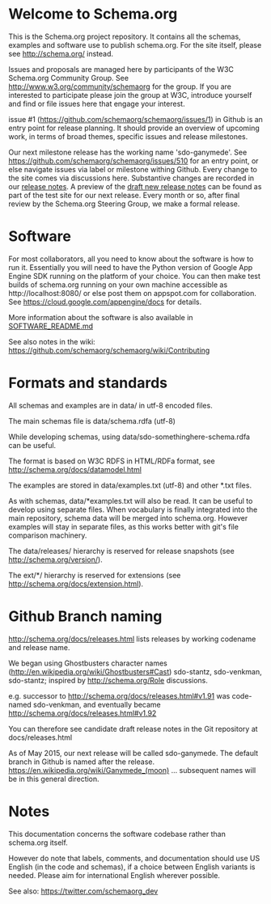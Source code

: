 Welcome to Schema.org
=====================


This is the Schema.org project repository. It contains all the schemas, examples and software use to publish schema.org. For the site itself, please see http://schema.org/ instead.

Issues and proposals are managed here by participants of the W3C Schema.org Community Group.
See http://www.w3.org/community/schemaorg for the group. If you are interested to participate please
join the group at W3C, introduce yourself and find or file issues here that engage your interest. 

issue #1 (https://github.com/schemaorg/schemaorg/issues/1) in Github is an entry point for release planning. It 
should provide an overview of upcoming work, in terms of broad themes, specific issues and release milestones.

Our next milestone release has the working name 'sdo-ganymede'. See
https://github.com/schemaorg/schemaorg/issues/510 for an entry point, or else navigate issues via label or milestone withing Github. Every change to the site comes via discussions here. Substantive changes are recorded in our [release notes](http://schema.org/docs/releases.html). A preview of the [draft new release notes](http://sdo-ganymede.appspot.com/docs/releases.html#sdo-ganymede) can be found as part of the test site for our next release. Every month or so, after final review by the Schema.org Steering Group, we make a formal release. 

Software
========

For most collaborators, all you need to know about the software is how to run it. Essentially you will need to have the Python version of Google App Engine SDK running on the platform of your choice. You can then make test builds of schema.org running on your own machine accessible as http://localhost:8080/ or else post them on appspot.com for collaboration. See https://cloud.google.com/appengine/docs for details. 

More information about the software is also available in [SOFTWARE_README.md](SOFTWARE_README.md)

See also notes in the wiki: https://github.com/schemaorg/schemaorg/wiki/Contributing

Formats and standards
=====================

All schemas and examples are in data/ in utf-8 encoded files.

The main schemas file is data/schema.rdfa (utf-8)

While developing schemas, using data/sdo-somethinghere-schema.rdfa can be useful.

The format is based on W3C RDFS in HTML/RDFa format, see http://schema.org/docs/datamodel.html

The examples are stored in data/examples.txt (utf-8) and other *.txt files.

As with schemas, data/*examples.txt will also be read. It can be useful to develop
using separate files. When vocabulary is finally integrated into the main repository, schema
data will be merged into schema.org. However examples will stay in separate files, as this
works better with git's file comparison machinery.

The data/releases/ hierarchy is reserved for release snapshots (see http://schema.org/version/).

The ext/*/ hierarchy is reserved for extensions (see http://schema.org/docs/extension.html).


Github Branch naming
====================

http://schema.org/docs/releases.html lists releases by working codename and release name.

We began using Ghostbusters character names (http://en.wikipedia.org/wiki/Ghostbusters#Cast)
sdo-stantz, sdo-venkman, sdo-stantz; inspired by http://schema.org/Role discussions.

e.g. successor to http://schema.org/docs/releases.html#v1.91 was code-named sdo-venkman, 
and eventually became http://schema.org/docs/releases.html#v1.92

You can therefore see candidate draft release notes in the Git repository at docs/releases.html

As of May 2015, our next release will be called sdo-ganymede. The default branch in Github
is named after the release. https://en.wikipedia.org/wiki/Ganymede_(moon) ... subsequent names
will be in this general direction.


Notes
=====

This documentation concerns the software codebase rather than schema.org itself. 

However do note that labels, comments, and documentation should use US English (in the code
and schemas), if a choice between English variants is needed. Please aim for international 
English wherever possible.

See also: https://twitter.com/schemaorg_dev
